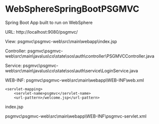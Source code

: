 # WebSphereSpringBootPSGMVC
Spring Boot App built to run on WebSphere

URL: http://localhost:9080/psgmvc/

View:
  psgmvc\psgmvc-web\src\main\webapp\index.jsp

Controller:
  psgmvc\psgmvc-web\src\main\java\us\co\state\sos\auth\controller\PSGMVCController.java
  
Service:
  psgmvc\psgmvc-web\src\main\java\us\co\state\sos\auth\service\LoginService.java
  
WEB-INF:
  psgmvc\psgmvc-web\src\main\webapp\WEB-INF\web.xml

	<servlet-mapping>
        <servlet-name>psgmvc</servlet-name>
        <url-pattern>/welcome.jsp</url-pattern>
 </servlet-mapping>
 
   <welcome-file-list>
    <welcome-file>index.jsp</welcome-file>
  </welcome-file-list>
  
  psgmvc\psgmvc-web\src\main\webapp\WEB-INF\psgmvc-servlet.xml
  
